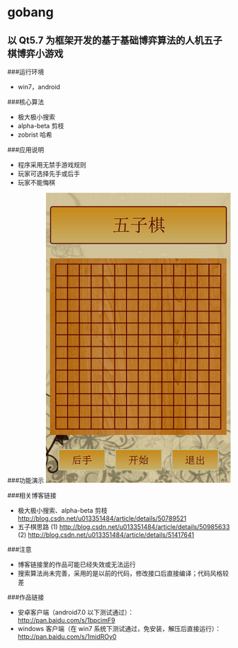 gobang
========
以 Qt5.7 为框架开发的基于基础博弈算法的人机五子棋博弈小游戏
-------------------------------------------------------

###运行环境
* win7，android

###核心算法
* 极大极小搜索
* alpha-beta 剪枝
* zobrist 哈希

###应用说明
* 程序采用无禁手游戏规则
* 玩家可选择先手或后手
* 玩家不能悔棋

###功能演示
![image](https://github.com/QYPan/gobang/blob/master/example.gif)

###相关博客链接
* 极大极小搜索、alpha-beta 剪枝 http://blog.csdn.net/u013351484/article/details/50789521
* 五子棋思路
  (1) http://blog.csdn.net/u013351484/article/details/50985633
  (2) http://blog.csdn.net/u013351484/article/details/51417641

###注意
* 博客链接里的作品可能已经失效或无法运行
* 搜索算法尚未完善，采用的是以前的代码，修改接口后直接编译；代码风格较差

###作品链接
* 安卓客户端（android7.0 以下测试通过）：http://pan.baidu.com/s/1bpcimF9
* windows 客户端（在 win7 系统下测试通过，免安装，解压后直接运行）：http://pan.baidu.com/s/1midROy0
